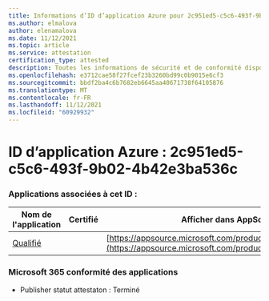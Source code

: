 ```yaml
---
title: Informations d’ID d’application Azure pour 2c951ed5-c5c6-493f-9b02-4b42e3ba536c
ms.author: elmalova
author: elenamalova
ms.date: 11/12/2021
ms.topic: article
ms.service: attestation
certification_type: attested
description: Toutes les informations de sécurité et de conformité disponibles pour 2c951ed5-c5c6-493f-9b02-4b42e3ba536c.
ms.openlocfilehash: e3712cae58f27fcef23b3260bd99c0b9015e6cf3
ms.sourcegitcommit: bbdf2ba4c6b7682eb6645aa40671738f64105876
ms.translationtype: MT
ms.contentlocale: fr-FR
ms.lasthandoff: 11/12/2021
ms.locfileid: "60929932"
---
```

# <a name="azure-app-id-2c951ed5-c5c6-493f-9b02-4b42e3ba536c"></a>ID d’application Azure : 2c951ed5-c5c6-493f-9b02-4b42e3ba536c


### <a name="apps-associated-with-this-id"></a>Applications associées à cet ID :
| **Nom de l'application** | **Certifié** | **Afficher dans AppSource** |
|--------------|---------------|-----------------------|
| [Qualifié](https://docs.microsoft.com/microsoft-365-app-certification/forward/WA200002720) |  | [https://appsource.microsoft.com/product/office/WA200002720](https://appsource.microsoft.com/product/office/WA200002720) |

### <a name="microsoft-365-app-compliance-status"></a>Microsoft 365 conformité des applications
- Publisher statut attestaton : Terminé
